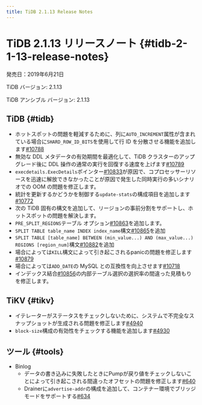 ```yaml
---
title: TiDB 2.1.13 Release Notes
---
```


# TiDB 2.1.13 リリースノート {#tidb-2-1-13-release-notes}

発売日：2019年6月21日

TiDB バージョン: 2.1.13

TiDB アンシブル バージョン: 2.1.13

## TiDB {#tidb}

-   ホットスポットの問題を軽減するために、列に`AUTO_INCREMENT`属性が含まれている場合に`SHARD_ROW_ID_BITS`を使用して行 ID を分散させる機能を追加します[#10788](https://github.com/pingcap/tidb/pull/10788)
-   無効な DDL メタデータの有効期間を最適化して、TiDB クラスターのアップグレード後に DDL 操作の通常の実行を回復する速度を上げます[#10789](https://github.com/pingcap/tidb/pull/10789)
-   `execdetails.ExecDetails`ポインター[#10833](https://github.com/pingcap/tidb/pull/10833)が原因で、コプロセッサーリソースを迅速に解放できなかったことが原因で発生した同時実行の多いシナリオでの OOM の問題を修正します。
-   統計を更新するかどうかを制御する`update-stats`の構成項目を追加します[#10772](https://github.com/pingcap/tidb/pull/10772)
-   次の TiDB 固有の構文を追加して、リージョンの事前分割をサポートし、ホットスポットの問題を解決します。
-   `PRE_SPLIT_REGIONS`テーブル オプション[#10863](https://github.com/pingcap/tidb/pull/10863)を追加します。
-   `SPLIT TABLE table_name INDEX index_name`構文[#10865](https://github.com/pingcap/tidb/pull/10865)を追加
-   `SPLIT TABLE [table_name] BETWEEN (min_value...) AND (max_value...) REGIONS [region_num]`構文[#10882](https://github.com/pingcap/tidb/pull/10882)を追加
-   場合によっては`KILL`構文によって引き起こされるpanicの問題を修正します[#10879](https://github.com/pingcap/tidb/pull/10879)
-   場合によっては`ADD_DATE`の MySQL との互換性を向上させます[#10718](https://github.com/pingcap/tidb/pull/10718)
-   インデックス結合[#10856](https://github.com/pingcap/tidb/pull/10856)の内部テーブル選択の選択率の間違った見積もりを修正します。

## TiKV {#tikv}

-   イテレーターがステータスをチェックしないために、システムで不完全なスナップショットが生成される問題を修正します[#4940](https://github.com/tikv/tikv/pull/4940)
-   `block-size`構成の有効性をチェックする機能を追加します[#4930](https://github.com/tikv/tikv/pull/4930)

## ツール {#tools}

-   Binlog
    -   データの書き込みに失敗したときにPumpが戻り値をチェックしないことによって引き起こされる間違ったオフセットの問題を修正します[#640](https://github.com/pingcap/tidb-binlog/pull/640)
    -   Drainerに`advertise-addr`の構成を追加して、コンテナー環境でブリッジ モードをサポートする[#634](https://github.com/pingcap/tidb-binlog/pull/634)
